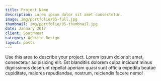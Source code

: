 ```yaml
---
title: Project Name
description: Lorem ipsum dolor sit amet consectetur.
image: img/portfolio/05-full.jpg
thumbnail: img/portfolio/05-thumbnail.jpg
date: January 2017
client: Southwest
category: Website Design
layout: posts
---
```

Use this area to describe your project. Lorem ipsum dolor sit amet, consectetur adipisicing elit. Est blanditiis dolorem culpa incidunt minus dignissimos deserunt repellat aperiam quasi sunt officia expedita beatae cupiditate, maiores repudiandae, nostrum, reiciendis facere nemo!

